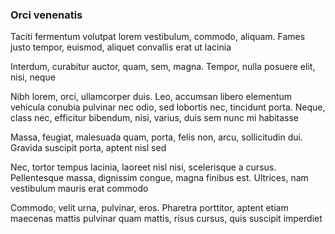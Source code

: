 ### Orci venenatis

Taciti fermentum volutpat lorem vestibulum, commodo, aliquam. Fames justo tempor, euismod, aliquet convallis erat ut lacinia

Interdum, curabitur auctor, quam, sem, magna. Tempor, nulla posuere elit, nisi, neque

Nibh lorem, orci, ullamcorper duis. Leo, accumsan libero elementum vehicula conubia pulvinar nec odio, sed lobortis nec, tincidunt porta. Neque, class nec, efficitur bibendum, nisi, varius, duis sem nunc mi habitasse

Massa, feugiat, malesuada quam, porta, felis non, arcu, sollicitudin dui. Gravida suscipit porta, aptent nisl sed

Nec, tortor tempus lacinia, laoreet nisl nisi, scelerisque a cursus. Pellentesque massa, dignissim congue, magna finibus est. Ultrices, nam vestibulum mauris erat commodo

Commodo, velit urna, pulvinar, eros. Pharetra porttitor, aptent etiam maecenas mattis pulvinar quam mattis, risus cursus, quis suscipit imperdiet


